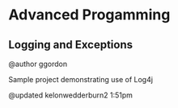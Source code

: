 # Advanced Progamming
## Logging and Exceptions

@author ggordon

Sample project demonstrating use of Log4j


@updated kelonwedderburn2 1:51pm